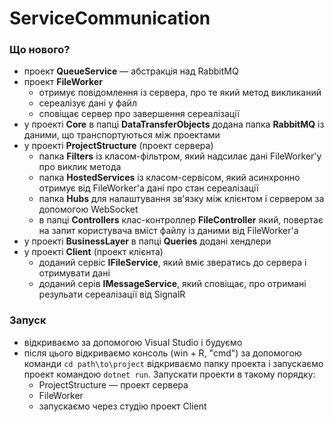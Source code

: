 # ServiceCommunication

### Що нового?

* проект **QueueService** — абстракція над RabbitMQ
* проект **FileWorker** 
    * отримує повідомлення із сервера, про те який метод викликаний
    * сереалізує дані у файл
    * сповіщає сервер про завершення сереалізації
* у проекті **Core** в папці **DataTransferObjects** додана папка **RabbitMQ** із даними, що транспортуються між проектами
* у проекті **ProjectStructure** (проект сервера)
    * папка **Filters** із класом-фільтром, який надсилає дані FileWorker'у про виклик метода
    * папка **HostedServices** із класом-сервісом, який асинхронно отримує від FileWorker'а дані про стан сереалізації
    * папка **Hubs** для налаштування зв'язку між клієнтом і сервером за допомогою WebSocket
    * в папці **Controllers** клас-контроллер **FileController** який, повертає на запит користувача вміст файлу із даними від FileWorker'а
* у проекті **BusinessLayer** в папці **Queries** додані хендлери
* у проекті **Client** (проект клієнта)
    * доданий сервіс **IFileService**, який вміє звератись до сервера і отримувати дані
    * доданий серів **IMessageService**, який сповіщає, про отримані резульати сереалізації від SignalR

### Запуск 

* відкриваємо за допомогою Visual Studio і будуємо
* після цього відкриваємо консоль (win + R, "cmd") за допомогою команди ``cd path\to\project`` відкриваємо папку проекта і запускаємо проект командою ``dotnet run``. Запускати проекти в такому порядку:
    * ProjectStructure — проект сервера
    * FileWorker
    * запускаємо через студію проект Client